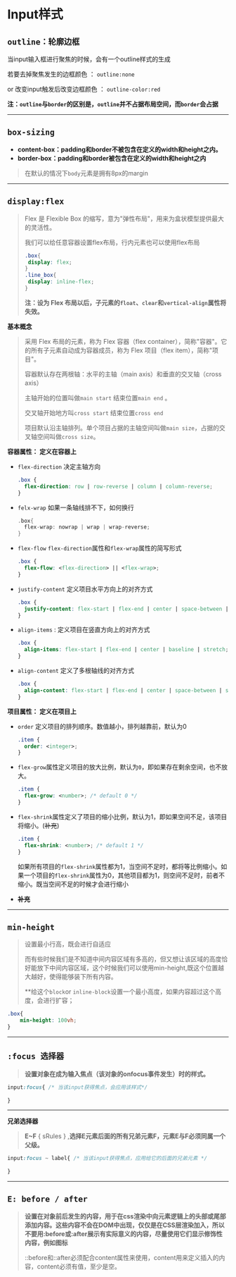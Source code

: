 # Input样式

## **`outline：轮廓边框`**

当input输入框进行聚焦的时候，会有一个outline样式的生成

若要去掉聚焦发生的边框颜色 ： `outline:none`

or 改变input触发后改变边框颜色 ： `outline-color:red`

**注：`outline`与`border`的区别是，`outline`并不占据布局空间，而`border`会占据**
****

## **`box-sizing`**

- **content-box：padding和border不被包含在定义的width和height之内。**
- **border-box：padding和border被包含在定义的width和height之内**

> 在默认的情况下`body`元素是拥有8px的margin



****

## **`display:flex`**

> Flex 是 Flexible Box 的缩写，意为"弹性布局"，用来为盒状模型提供最大的灵活性。
>
> 我们可以给任意容器设置flex布局，行内元素也可以使用flex布局
>
> ```css
> .box{
>  display: flex;
> }
> .line_box{
>  display: inline-flex;
> }
> ```
>
> **注：设为 Flex 布局以后，子元素的`float`、`clear`和`vertical-align`属性将失效。**



**基本概念**

> 采用 Flex 布局的元素，称为 Flex 容器（flex container），简称"容器"。它的所有子元素自动成为容器成员，称为 Flex 项目（flex item），简称"项目"。
>
> 容器默认存在两根轴：水平的主轴（main axis）和垂直的交叉轴（cross axis）
>
> 主轴开始的位置叫做`main start` 结束位置`main end` 。
>
> 交叉轴开始地方叫`cross start` 结束位置`cross end`
>
> 项目默认沿主轴排列。单个项目占据的主轴空间叫做`main size`，占据的交叉轴空间叫做`cross size`。

 **容器属性： 定义在容器上**

- `flex-direction` 决定主轴方向

  ```css
  .box {
    flex-direction: row | row-reverse | column | column-reverse;
  }
  ```

- `felx-wrap` 如果一条轴线排不下，如何换行

  ```c++
  .box{
    flex-wrap: nowrap | wrap | wrap-reverse;
  }
  ```

- `flex-flow` `flex-direction`属性和`flex-wrap`属性的简写形式

  ```css
  .box {
    flex-flow: <flex-direction> || <flex-wrap>;
  }
  ```

- `justify-content` 定义项目水平方向上的对齐方式

  ```css
  .box {
    justify-content: flex-start | flex-end | center | space-between | space-around;
  }
  ```

- `align-items` :  定义项目在竖直方向上的对齐方式

  ```css
  .box {
    align-items: flex-start | flex-end | center | baseline | stretch;
  }
  ```

- `align-content` 定义了多根轴线的对齐方式

  ```css
  .box {
    align-content: flex-start | flex-end | center | space-between | space-around | stretch;
  }
  ```

**项目属性： 定义在项目上**

- `order` 定义项目的排列顺序。数值越小，排列越靠前，默认为0

  ```css
  .item {
    order: <integer>;
  }
  ```

- `flex-grow`属性定义项目的放大比例，默认为`0`，即如果存在剩余空间，也不放大。

  ```css
  .item {
    flex-grow: <number>; /* default 0 */
  }
  ```

- `flex-shrink`属性定义了项目的缩小比例，默认为1，即如果空间不足，该项目将缩小。(~~补充~~)

  ```css
  .item {
    flex-shrink: <number>; /* default 1 */
  }
  ```

   如果所有项目的`flex-shrink`属性都为1，当空间不足时，都将等比例缩小。如果一个项目的`flex-shrink`属性为0，其他项目都为1，则空间不足时，前者不缩小。既当空间不足的时候才会进行缩小

- **~~补充~~**

****

## **`min-height`**

> 设置最小行高，既会进行自适应
>
> 而有些时候我们是不知道中间内容区域有多高的，但又想让该区域的高度恰好能放下中间内容区域，这个时候我们可以使用min-height,既这个位置越大越好，使得能够装下所有内容。
>
> **给这个`block`or `inline-block`设置一个最小高度，如果内容超过这个高度，会进行扩容；

```css
.box{
    min-height: 100vh;
}
```

****

## **`:focus 选择器`**

> **设置对象在成为输入焦点（该对象的onfocus事件发生）时的样式。**

```css
input:focus{ /* 当该input获得焦点，会应用该样式*/
    
}
```

****

**兄弟选择器**

> **E~F** { sRules } ,**选择E元素后面的所有兄弟元素F，元素E与F必须同属一个父级。**

```css
input:focus ~ label{ /* 当该input获得焦点，应用给它的后面的兄弟元素 */
    
}
```

****

## **`E: before / after`**

> **设置在对象前后发生的内容，用于在css渲染中向元素逻辑上的头部或尾部添加内容。这些内容不会在DOM中出现，仅仅是在CSS层渲染加入，所以不要用:before或:after展示有实际意义的内容，尽量使用它们显示修饰性内容，例如图标**
>
> ::before和::after必须配合content属性来使用，content用来定义插入的内容，content必须有值，至少是空。
